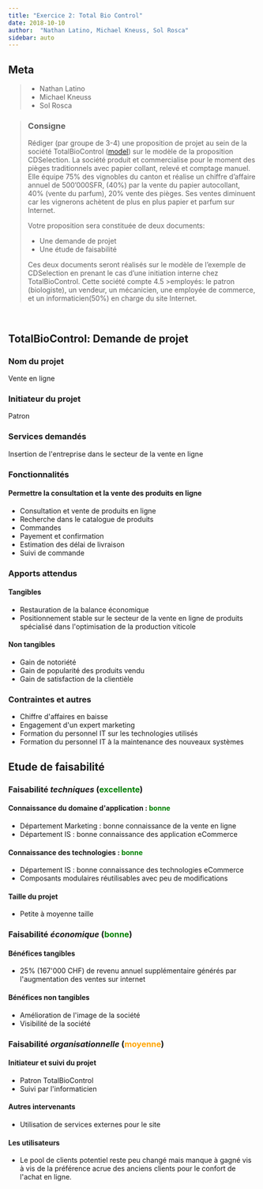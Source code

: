 ```yaml
---
title: "Exercice 2: Total Bio Control"
date: 2018-10-10
author:  "Nathan Latino, Michael Kneuss, Sol Rosca"
sidebar: auto
---
```


## Meta
> * Nathan Latino
> * Michael Kneuss
> * Sol Rosca

>### Consigne
>Rédiger (par groupe de 3-4) une proposition de projet au sein de la société TotalBioControl ([model](https://www.biocontrol.ch/fr_bc/)) sur le modèle de la proposition CDSelection. La société produit et commercialise pour le moment des pièges traditionnels avec papier collant, relevé et comptage manuel. Elle équipe 75% des vignobles du canton et réalise un chiffre d’affaire annuel de 500’000SFR, (40%) par la vente du papier autocollant, 40% (vente du parfum), 20% vente des pièges. Ses ventes diminuent car les vignerons achètent de plus en plus papier et parfum sur Internet. 
>
>Votre proposition sera constituée de deux documents:
>* Une demande de projet
>* Une étude de faisabilité
>
>Ces deux documents seront réalisés sur le modèle de l’exemple de CDSelection en prenant le cas d’une initiation interne chez TotalBioControl. Cette société compte 4.5 >employés: le patron (biologiste), un vendeur, un mécanicien, une employée de commerce, et un informaticien(50%) en charge du site Internet.

<br>

## TotalBioControl: Demande de projet

### Nom du projet

Vente en ligne

### Initiateur du projet

Patron

### Services demandés
Insertion de l'entreprise dans le secteur de la vente en ligne

### Fonctionnalités

#### Permettre la consultation et la vente des produits en ligne
* Consultation et vente de produits en ligne
* Recherche dans le catalogue de produits
* Commandes
* Payement et confirmation
* Estimation des délai de livraison
* Suivi de commande

### Apports attendus

#### Tangibles
* Restauration de la balance économique  
* Positionnement stable sur le secteur de la vente en ligne de produits spécialisé dans l'optimisation de la production viticole

#### Non tangibles
* Gain de notoriété
* Gain de popularité des produits vendu
* Gain de satisfaction de la clientièle

### Contraintes et autres
* Chiffre d'affaires en baisse
* Engagement d'un expert marketing 
* Formation du personnel IT sur les technologies utilisés
* Formation du personnel IT à la maintenance des nouveaux systèmes

## Etude de faisabilité

### Faisabilité *techniques* (<span style="color: green;">excellente</span>)
#### Connaissance du domaine d'application : <span style="color: green;">bonne</span>
* Département Marketing : bonne connaissance de la vente en ligne
* Département IS : bonne connaissance des application eCommerce
#### Connaissance des technologies : <span style="color: green;">bonne</span>
* Département IS : bonne connaissance des technologies eCommerce
* Composants modulaires réutilisables avec peu de modifications
#### Taille du projet
* Petite à moyenne taille

### Faisabilité *économique* (<span style="color: green;">bonne</span>)
#### Bénéfices tangibles
* 25% (167'000 CHF) de revenu annuel supplémentaire générés par l'augmentation des ventes sur internet
#### Bénéfices non tangibles
* Amélioration de l'image de la société
* Visibilité de la société

### Faisabilité *organisationnelle* (<span style="color: orange;">moyenne</span>)
#### Initiateur et suivi du projet
* Patron TotalBioControl
* Suivi par l'informaticien
#### Autres intervenants
* Utilisation de services externes pour le site
#### Les utilisateurs
* Le pool de clients potentiel reste peu changé mais manque à gagné vis à vis de la préférence acrue des anciens clients pour le confort de l'achat en ligne.